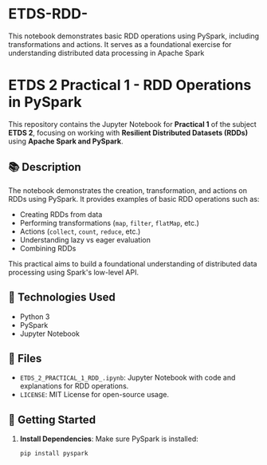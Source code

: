 # ETDS-RDD-
 This notebook demonstrates basic RDD operations using PySpark, including transformations and actions. It serves as a foundational exercise for understanding distributed data processing in Apache Spark
# ETDS 2 Practical 1 - RDD Operations in PySpark

This repository contains the Jupyter Notebook for **Practical 1** of the subject **ETDS 2**, focusing on working with **Resilient Distributed Datasets (RDDs)** using **Apache Spark and PySpark**.

## 📚 Description

The notebook demonstrates the creation, transformation, and actions on RDDs using PySpark. It provides examples of basic RDD operations such as:

- Creating RDDs from data
- Performing transformations (`map`, `filter`, `flatMap`, etc.)
- Actions (`collect`, `count`, `reduce`, etc.)
- Understanding lazy vs eager evaluation
- Combining RDDs

This practical aims to build a foundational understanding of distributed data processing using Spark's low-level API.

## 🚀 Technologies Used

- Python 3
- PySpark
- Jupyter Notebook

## 📁 Files

- `ETDS_2_PRACTICAL_1_RDD_.ipynb`: Jupyter Notebook with code and explanations for RDD operations.
- `LICENSE`: MIT License for open-source usage.

## 🔧 Getting Started

1. **Install Dependencies**:
   Make sure PySpark is installed:

   ```bash
   pip install pyspark
